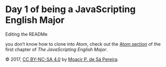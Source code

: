 # Day 1 of being a JavaScripting English Major

Editing the READMe


you don’t know how to clone into Atom, check out the [Atom
section](http://the-javascripting-english-major.org/1-environment#atom)
of the first chapter of *The JavaScripting English Major*.

© 2017, [CC BY-NC-SA 4.0](https://creativecommons.org/licenses/by-nc-sa/4.0/) by
[Moacir P. de Sá Pereira](http://moacir.com).
